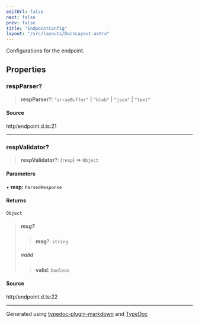 ```yaml
---
editUrl: false
next: false
prev: false
title: "EndpointConfig"
layout: "/src/layouts/DocsLayout.astro"
---
```


Configurations for the endpoint.

## Properties

### respParser?

> **respParser**?: `"arrayBuffer"` \| `"blob"` \| `"json"` \| `"text"`

#### Source

http/endpoint.d.ts:21

***

### respValidator?

> **respValidator**?: (`resp`) => `Object`

#### Parameters

• **resp**: `ParsedResponse`

#### Returns

`Object`

> ##### msg?
>
> > **msg**?: `string`
>
> ##### valid
>
> > **valid**: `boolean`
>

#### Source

http/endpoint.d.ts:22

***

Generated using [typedoc-plugin-markdown](https://www.npmjs.com/package/typedoc-plugin-markdown) and [TypeDoc](https://typedoc.org/)
